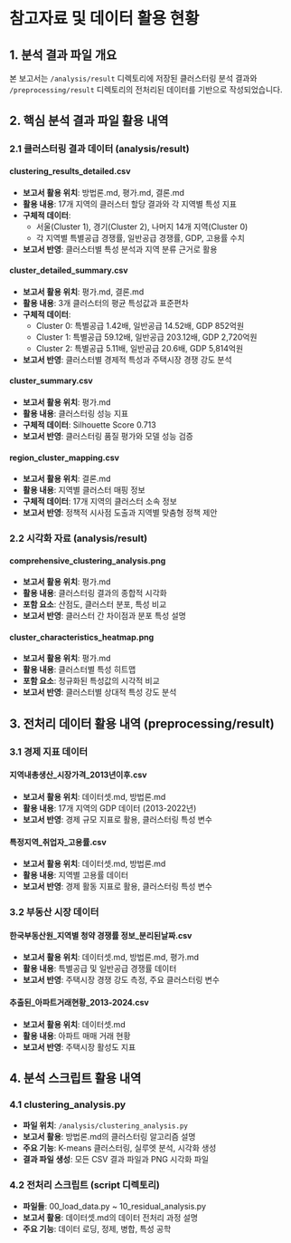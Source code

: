 # 참고자료 및 데이터 활용 현황

## 1. 분석 결과 파일 개요

본 보고서는 `/analysis/result` 디렉토리에 저장된 클러스터링 분석 결과와 `/preprocessing/result` 디렉토리의 전처리된 데이터를 기반으로 작성되었습니다.

## 2. 핵심 분석 결과 파일 활용 내역

### 2.1 클러스터링 결과 데이터 (analysis/result)

#### clustering_results_detailed.csv
- **보고서 활용 위치**: 방법론.md, 평가.md, 결론.md
- **활용 내용**: 17개 지역의 클러스터 할당 결과와 각 지역별 특성 지표
- **구체적 데이터**: 
  - 서울(Cluster 1), 경기(Cluster 2), 나머지 14개 지역(Cluster 0)
  - 각 지역별 특별공급 경쟁률, 일반공급 경쟁률, GDP, 고용률 수치
- **보고서 반영**: 클러스터별 특성 분석과 지역 분류 근거로 활용

#### cluster_detailed_summary.csv
- **보고서 활용 위치**: 평가.md, 결론.md
- **활용 내용**: 3개 클러스터의 평균 특성값과 표준편차
- **구체적 데이터**:
  - Cluster 0: 특별공급 1.42배, 일반공급 14.52배, GDP 852억원
  - Cluster 1: 특별공급 59.12배, 일반공급 203.12배, GDP 2,720억원
  - Cluster 2: 특별공급 5.11배, 일반공급 20.6배, GDP 5,814억원
- **보고서 반영**: 클러스터별 경제적 특성과 주택시장 경쟁 강도 분석

#### cluster_summary.csv
- **보고서 활용 위치**: 평가.md
- **활용 내용**: 클러스터링 성능 지표
- **구체적 데이터**: Silhouette Score 0.713
- **보고서 반영**: 클러스터링 품질 평가와 모델 성능 검증

#### region_cluster_mapping.csv
- **보고서 활용 위치**: 결론.md
- **활용 내용**: 지역별 클러스터 매핑 정보
- **구체적 데이터**: 17개 지역의 클러스터 소속 정보
- **보고서 반영**: 정책적 시사점 도출과 지역별 맞춤형 정책 제안

### 2.2 시각화 자료 (analysis/result)

#### comprehensive_clustering_analysis.png
- **보고서 활용 위치**: 평가.md
- **활용 내용**: 클러스터링 결과의 종합적 시각화
- **포함 요소**: 산점도, 클러스터 분포, 특성 비교
- **보고서 반영**: 클러스터 간 차이점과 분포 특성 설명

#### cluster_characteristics_heatmap.png
- **보고서 활용 위치**: 평가.md
- **활용 내용**: 클러스터별 특성 히트맵
- **포함 요소**: 정규화된 특성값의 시각적 비교
- **보고서 반영**: 클러스터별 상대적 특성 강도 분석

## 3. 전처리 데이터 활용 내역 (preprocessing/result)

### 3.1 경제 지표 데이터

#### 지역내총생산_시장가격_2013년이후.csv
- **보고서 활용 위치**: 데이터셋.md, 방법론.md
- **활용 내용**: 17개 지역의 GDP 데이터 (2013-2022년)
- **보고서 반영**: 경제 규모 지표로 활용, 클러스터링 특성 변수

#### 특정지역_취업자_고용률.csv
- **보고서 활용 위치**: 데이터셋.md, 방법론.md
- **활용 내용**: 지역별 고용률 데이터
- **보고서 반영**: 경제 활동 지표로 활용, 클러스터링 특성 변수

### 3.2 부동산 시장 데이터

#### 한국부동산원_지역별 청약 경쟁률 정보_분리된날짜.csv
- **보고서 활용 위치**: 데이터셋.md, 방법론.md, 평가.md
- **활용 내용**: 특별공급 및 일반공급 경쟁률 데이터
- **보고서 반영**: 주택시장 경쟁 강도 측정, 주요 클러스터링 변수

#### 추출된_아파트거래현황_2013-2024.csv
- **보고서 활용 위치**: 데이터셋.md
- **활용 내용**: 아파트 매매 거래 현황
- **보고서 반영**: 주택시장 활성도 지표

## 4. 분석 스크립트 활용 내역

### 4.1 clustering_analysis.py
- **파일 위치**: `/analysis/clustering_analysis.py`
- **보고서 활용**: 방법론.md의 클러스터링 알고리즘 설명
- **주요 기능**: K-means 클러스터링, 실루엣 분석, 시각화 생성
- **결과 파일 생성**: 모든 CSV 결과 파일과 PNG 시각화 파일

### 4.2 전처리 스크립트 (script 디렉토리)
- **파일들**: 00_load_data.py ~ 10_residual_analysis.py
- **보고서 활용**: 데이터셋.md의 데이터 전처리 과정 설명
- **주요 기능**: 데이터 로딩, 정제, 병합, 특성 공학